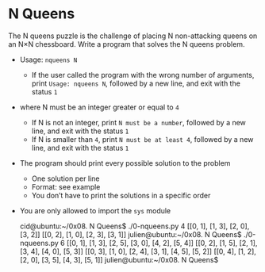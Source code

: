 # N Queens
The N queens puzzle is the challenge of placing N non-attacking queens on an N×N chessboard. Write a program that solves the N queens problem.

* Usage: `nqueens N`
	* If the user called the program with the wrong number of arguments, print `Usage: nqueens N`, followed by a new line, and exit with the status `1`
* where N must be an integer greater or equal to `4`
	* If N is not an integer, print `N must be a number`, followed by a new line, and exit with the status `1`
	* If N is smaller than `4`, print `N must be at least 4`, followed by a new line, and exit with the status `1`
* The program should print every possible solution to the problem
	* One solution per line
	* Format: see example
	* You don’t have to print the solutions in a specific order
* You are only allowed to import the `sys` module

	cid@ubuntu:~/0x08. N Queens$ ./0-nqueens.py 4
	[[0, 1], [1, 3], [2, 0], [3, 2]]
	[[0, 2], [1, 0], [2, 3], [3, 1]]
	julien@ubuntu:~/0x08. N Queens$ ./0-nqueens.py 6
	[[0, 1], [1, 3], [2, 5], [3, 0], [4, 2], [5, 4]]
	[[0, 2], [1, 5], [2, 1], [3, 4], [4, 0], [5, 3]]
	[[0, 3], [1, 0], [2, 4], [3, 1], [4, 5], [5, 2]]
	[[0, 4], [1, 2], [2, 0], [3, 5], [4, 3], [5, 1]]
	julien@ubuntu:~/0x08. N Queens$ 
